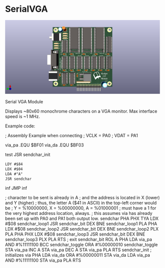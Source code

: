 # SerialVGA

<img src="SerialVGA-Front.png">

Serial VGA Module

Displays ~80x60 monochrome characters on a VGA monitor.  Max interface speed is ~1 MHz.

Example code:

; Assembly Example when connecting
; VCLK = PA0
; VDAT = PA1

via_pa		.EQU $BF01
via_da		.EQU $BF03

test
	JSR sendchar_init

	LDY #$84
	LDX #$04
	LDA #"A"
	JSR sendchar
inf
	JMP inf

; character to be sent is already in A
; and the address is located in X (lower) and Y (higher)
; thus, the letter A ($41 in ASCII) in the top-left corner would be
; Y = %10000000, X = %00000000, A = %01000001
; must have a 1 for the very highest address location, always.
; this assumes via has already been set up with PA0 and PA1 both output low.
sendchar
	PHA
	PHX
	TYA
	LDX #$08
sendchar_loop1
	JSR sendchar_bit
	DEX
	BNE sendchar_loop1
	PLA
	PHA
	LDX #$08
sendchar_loop2
	JSR sendchar_bit
	DEX
	BNE sendchar_loop2
	PLX
	PLA
	PHA
	PHX
	LDX #$08
sendchar_loop3
	JSR sendchar_bit
	DEX
	BNE sendchar_loop3
	PLX
	PLA
	RTS ; exit
sendchar_bit
	ROL A
	PHA
	LDA via_pa
	AND #%11111100
	BCC sendchar_toggle
	ORA #%00000010
sendchar_toggle
	STA via_pa
	INC A
	STA via_pa
	DEC A
	STA via_pa
	PLA
	RTS
sendchar_init ; initializes via
	PHA
	LDA via_da
	ORA #%00000011
	STA via_da
	LDA via_pa
	AND #%11111100
	STA via_pa
	PLA
	RTS
